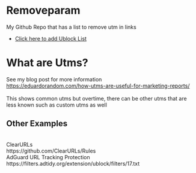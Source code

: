 # Removeparam
My Github Repo that has a list to remove utm in links

- [Click here to add Ublock List](https://subscribe.adblockplus.org/?location=https://raw.githubusercontent.com/eduardorandom/Removeparam/main/removeparam.txt&title=Removeparam)

# What are Utms?
See my blog post for more information<br>
https://eduardorandom.com/how-utms-are-useful-for-marketing-reports/<br>
<br>
This shows common utms but overtime, there can be other utms that are less known such as custom utms as well

<h2>Other Examples</h2><br>
ClearURLs<br>
https://github.com/ClearURLs/Rules<br>
AdGuard URL Tracking Protection<br>
https://filters.adtidy.org/extension/ublock/filters/17.txt
